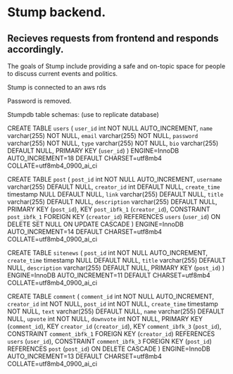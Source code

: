 # Stump backend.
## Recieves requests from frontend and responds accordingly.

The goals of Stump include providing a safe and on-topic space for people to discuss current events and politics.


Stump is connected to an aws rds

Password is removed.

Stumpdb table schemas: (use to replicate database)

CREATE TABLE `users` (
  `user_id` int NOT NULL AUTO_INCREMENT,
  `name` varchar(255) NOT NULL,
  `email` varchar(255) NOT NULL,
  `password` varchar(255) NOT NULL,
  `type` varchar(255) NOT NULL,
  `bio` varchar(255) DEFAULT NULL,
  PRIMARY KEY (`user_id`)
) ENGINE=InnoDB AUTO_INCREMENT=18 DEFAULT CHARSET=utf8mb4 COLLATE=utf8mb4_0900_ai_ci

CREATE TABLE `post` (
  `post_id` int NOT NULL AUTO_INCREMENT,
  `username` varchar(255) DEFAULT NULL,
  `creator_id` int DEFAULT NULL,
  `create_time` timestamp NULL DEFAULT NULL,
  `link` varchar(255) DEFAULT NULL,
  `title` varchar(255) DEFAULT NULL,
  `description` varchar(255) DEFAULT NULL,
  PRIMARY KEY (`post_id`),
  KEY `post_ibfk_1` (`creator_id`),
  CONSTRAINT `post_ibfk_1` FOREIGN KEY (`creator_id`) REFERENCES `users` (`user_id`) ON DELETE SET NULL ON UPDATE CASCADE
) ENGINE=InnoDB AUTO_INCREMENT=14 DEFAULT CHARSET=utf8mb4 COLLATE=utf8mb4_0900_ai_ci

CREATE TABLE `sitenews` (
  `post_id` int NOT NULL AUTO_INCREMENT,
  `create_time` timestamp NULL DEFAULT NULL,
  `title` varchar(255) DEFAULT NULL,
  `description` varchar(255) DEFAULT NULL,
  PRIMARY KEY (`post_id`)
) ENGINE=InnoDB AUTO_INCREMENT=11 DEFAULT CHARSET=utf8mb4 COLLATE=utf8mb4_0900_ai_ci

CREATE TABLE `comment` (
  `comment_id` int NOT NULL AUTO_INCREMENT,
  `creator_id` int NOT NULL,
  `post_id` int NOT NULL,
  `create_time` timestamp NOT NULL,
  `text` varchar(255) DEFAULT NULL,
  `name` varchar(255) DEFAULT NULL,
  `upvote` int NOT NULL,
  `downvote` int NOT NULL,
  PRIMARY KEY (`comment_id`),
  KEY `creator_id` (`creator_id`),
  KEY `comment_ibfk_3` (`post_id`),
  CONSTRAINT `comment_ibfk_1` FOREIGN KEY (`creator_id`) REFERENCES `users` (`user_id`),
  CONSTRAINT `comment_ibfk_3` FOREIGN KEY (`post_id`) REFERENCES `post` (`post_id`) ON DELETE CASCADE
) ENGINE=InnoDB AUTO_INCREMENT=13 DEFAULT CHARSET=utf8mb4 COLLATE=utf8mb4_0900_ai_ci

